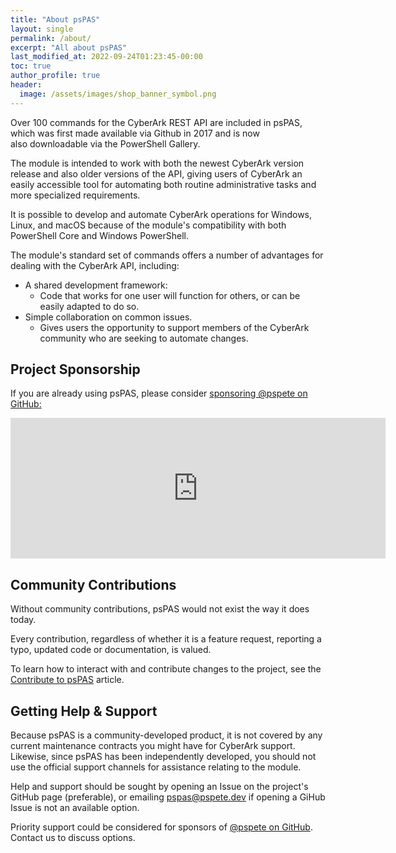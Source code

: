 ```yaml
---
title: "About psPAS"
layout: single
permalink: /about/
excerpt: "All about psPAS"
last_modified_at: 2022-09-24T01:23:45-00:00
toc: true
author_profile: true
header:
  image: /assets/images/shop_banner_symbol.png
---
```


Over 100 commands for the CyberArk REST API are included in psPAS, which was first made available via Github in 2017 and is now also downloadable via the PowerShell Gallery.

The module is intended to work with both the newest CyberArk version release and also older versions of the API, giving users of CyberArk an easily accessible tool for automating both routine administrative tasks and more specialized requirements.

It is possible to develop and automate CyberArk operations for Windows, Linux, and macOS because of the module's compatibility with both PowerShell Core and Windows PowerShell.

The module's standard set of commands offers a number of advantages for dealing with the CyberArk API, including:

- A shared development framework: 
  - Code that works for one user will function for others, or can be easily adapted to do so.
- Simple collaboration on common issues.
  - Gives users the opportunity to support members of the CyberArk community who are seeking to automate changes.

## Project Sponsorship

If you are already using psPAS, please consider <a href="https://github.com/sponsors/pspete">sponsoring @pspete on GitHub:</a>
<iframe src="https://github.com/sponsors/pspete/card" title="Sponsor pspete" height="225" width="600" style="border: 0;"></iframe>

## Community Contributions

Without community contributions, psPAS would not exist the way it does today.

Every contribution, regardless of whether it is a feature request, reporting a typo, updated code or documentation, is valued.

To learn how to interact with and contribute changes to the project, see the [Contribute to psPAS][Contributing] article.

[Contributing]:https://pspas.pspete.dev/articles/contribute-to-pspas/

## Getting Help & Support

Because psPAS is a community-developed product, it is not covered by any current maintenance contracts you might have for CyberArk support. Likewise, since psPAS has been independently developed, you should not use the official support channels for assistance relating to the module.

Help and support should be sought by opening an Issue on the project's GitHub page (preferable), or emailing <a href="mailto:pspas@pspete.dev">pspas@pspete.dev</a> if opening a GiHub Issue is not an available option.

Priority support could be considered for sponsors of <a href="https://github.com/sponsors/pspete">@pspete on GitHub</a>. Contact us to discuss options.
